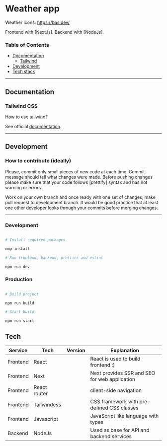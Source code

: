 # Weather app

<!-- [![NextJs](https://img.shields.io/badge/Vue-v3-blue)](https://vuejs.org/)
[![Nuxt](https://img.shields.io/badge/Nuxt-v3.1-blue)](https://nuxt.com/)
[![TypeScript](https://img.shields.io/badge/TypeScript-v4.9-blue)](https://www.typescriptlang.org/)
[![Node v19](https://img.shields.io/badge/NodeJS-v19-blue)](https://nodejs.org/en/)
[![code style: prettier](https://img.shields.io/badge/code_style-prettier-ff69b4.svg?style=flat-square)](https://github.com/prettier/prettier) -->

Weather icons: https://bas.dev/

Frontend with [NextJs].
Backend with [NodeJs].

### Table of Contents

- [Documentation](#Documentation)
  - [Tailwind](#tailwind-css)
- [Development](#development)
- [Tech stack](#tech)

---

## Documentation

### Tailwind CSS

How to use tailwind?

See official [documentation](https://tailwindcss.com/).

---

## Development

### How to contribute (ideally)

Please, commit only small pieces of new code at each time. Commit message should tell
what changes were made. Before pushing changes please make sure that your code follows
[prettify] syntax and has not warning or errors.

Work on your own branch and once ready with one set of changes, make pull request to
development branch. It would be good practice that at least one other developer looks
through your commits before merging changes.

---

### Development

```bash

# Install required packages

nmp install

# Run frontend, backend, prettier and eslint

npm run dev

```

### Production

```bash

# Build project

npm run build

# Start build

npm run start

```

## Tech

| Service  | Tech         | Version | Explanation                                   |
| -------- | ------------ | ------- | --------------------------------------------- |
| Frontend | React        |         | React is used to build frontend :)            |
| Frontend | Next         |         | Next provides SSR and SEO for web application |
| Frontend | React router |         | client-side navigation                        |
| Frontend | Tailwindcss  |         | CSS framework with pre-defined CSS classes    |
| Frontend | Javascript   |         | JavaScript like language with types           |
| Backend  | NodeJs       |         | Used as base for API and backend services     |
